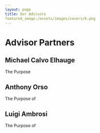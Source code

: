 ```yaml
---
layout: page
title: Our Advisors
featured_image:/assets/images/covers/6.png
---
```


# Advisor Partners

## Michael Calvo Elhauge

The Purpose 

## Anthony Orso

The Purpose of

## Luigi Ambrosi

The Purpose of

